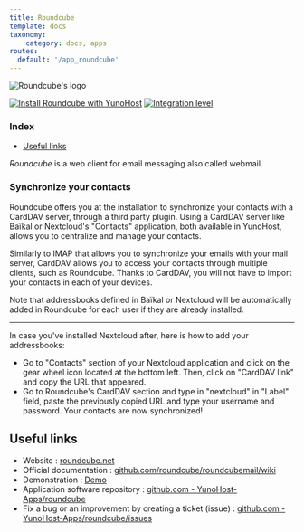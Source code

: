 ```yaml
---
title: Roundcube
template: docs
taxonomy:
    category: docs, apps
routes:
  default: '/app_roundcube'
---
```


![Roundcube's logo](image://roundcube_logo.svg?resize=,80)

[![Install Roundcube with YunoHost](https://install-app.yunohost.org/install-with-yunohost.png)](https://install-app.yunohost.org/?app=roundcube) [![Integration level](https://dash.yunohost.org/integration/roundcube.svg)](https://dash.yunohost.org/appci/app/roundcube)

### Index

- [Useful links](#useful-links)

*Roundcube* is a web client for email messaging also called webmail.

### Synchronize your contacts

Roundcube offers you at the installation to synchronize your contacts with a CardDAV server, through a third party plugin. Using a CardDAV server like Baïkal or Nextcloud's "Contacts" application, both available in YunoHost, allows you to centralize and manage your contacts.

Similarly to IMAP that allows you to synchronize your emails with your mail server, CardDAV allows you to access your contacts through multiple clients, such as Roundcube. Thanks to CardDAV, you will not have to import your contacts in each of your devices.

Note that addressbooks defined in Baïkal or Nextcloud will be automatically added in Roundcube for each user if they are already installed.

----

In case you've installed Nextcloud after, here is how to add your addressbooks:

* Go to "Contacts" section of your Nextcloud application and click on the gear wheel icon located at the bottom left. Then, click on "CardDAV link" and copy the URL that appeared.
* Go to Roundcube's CardDAV section and type in "nextcloud" in "Label" field, paste the previously copied URL and type your username and password. Your contacts are now synchronized!

## Useful links

+ Website : [roundcube.net](https://roundcube.net/)
+ Official documentation : [github.com/roundcube/roundcubemail/wiki](https://github.com/roundcube/roundcubemail/wiki)
+ Demonstration : [Demo](https://demo.yunohost.org/webmail/)
+ Application software repository : [github.com - YunoHost-Apps/roundcube](https://github.com/YunoHost-Apps/roundcube_ynh)
+ Fix a bug or an improvement by creating a ticket (issue) : [github.com - YunoHost-Apps/roundcube/issues](https://github.com/YunoHost-Apps/roundcube_ynh/issues)
